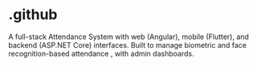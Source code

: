 # .github
A full-stack Attendance System with web (Angular), mobile (Flutter), and backend (ASP.NET Core) interfaces. Built to manage biometric and face recognition-based attendance , with admin dashboards.
